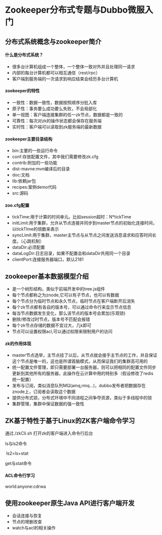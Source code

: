 # Zookeeper分布式专题与Dubbo微服入门

## 分布式系统概念与zookeeper简介

#### 什么是分布式系统？

- 很多台计算机组成一个整体，一个整体一致对外并且处理同一请求
- 内部的每台计算机都可以相互通信（rest/rpc）
- 客户端到服务端的一次请求到响应结束会经历多台计算机

#### zookeeper的特性

- 一致性：数据一致性，数据按照顺序分批入库
- 原子性：事务要么成功要么失败，不会局部化
- 单一视图：客户端连接集群的任一zk节点，数据都是一致的
- 可靠性：每次对zk的操作状态都会保存在服务端
- 实时性：客户端可以读取到zk服务端的最新数据


#### zookeeper主要目录结构

- bin:主要的一些运行命令
- conf:存放配置文件，其中我们需要修改zk.cfg
- contrib:附加的一些功能
- dist-mavne:mvn编译后的目录
- doc:文档
- lib:依赖jar包
- recipes:案例demo代码
- src:源码

#### zoo.cfg配置

- tickTime:用于计算的时间单元。比如session超时：N*tickTime
- initLimit:用于集群，允许从节点连接并同步到master节点的初始化连接时间，以tickTIme的倍数来表示
- syncLimit:用于集群，master主节点与从节点之间发送消息请求和应答时间长度。（心跳机制）
- dataDir:必须配置
- dataLogDir:日志目录，如果不配置会和dataDir共用同一个目录
- clientPort:连接服务器端口，默认2181

## zookeeper基本数据模型介绍

- 是一个树形结构，类似于前端开发中的tree.js组件
- 每个节点都称之为znode,它可以有子节点，也可以有数据
- 每个节点分为临时节点和永久节点，临时节点在客户端断开后消失
- 每个zk节点都有各自的版本号，可以通过命令行来显示节点信息
- 每当节点数据发生变化，那么该节点的版本号会累加(乐观锁)
- 删除/修改过时节点，版本号不匹配会报错
- 每个zk节点存储的数据不宜过大，几k即可
- 节点可以设置权限acl,可以通过权限来限制用户的访问

#### zk的作用体现

- master节点选举，主节点挂了以后，从节点就会接手主节点的工作，并且保证这个节点是唯一的，这也是所谓首脑模式，从而保证我们的集群高可用的
- 统一配置文件管理，即只需要部署一台服务器，则可以把相同的配置文件同步更新到其他所有的服务器，此操作在云计算中用的特别多（假设修改了redis统一配置）
- 发布与订阅，类似消息队列MQ(amq,rmq...)，dubbo发布者把数据存在znode上，订阅者会读取这个数据
- 提供分布式锁，分布式环境中不同进程之间争夺资源，类似于多线程中的锁
- 集群管理，集群中保证数据的强一致性

## ZK基于特性于基于Linux的ZK客户端命令学习

通过./zkCli.sh 打开zk的客户端进入命令行后台

ls与ls2命令

​	ls2=ls+stat

get与stat命令

#### ACL命令行学习

world:anyone:cdrwa





## 使用zookeeper原生Java API进行客户端开发

- 会话连接与恢复
- 节点的增删改查
- watch与acl的相关操作





















































































































































